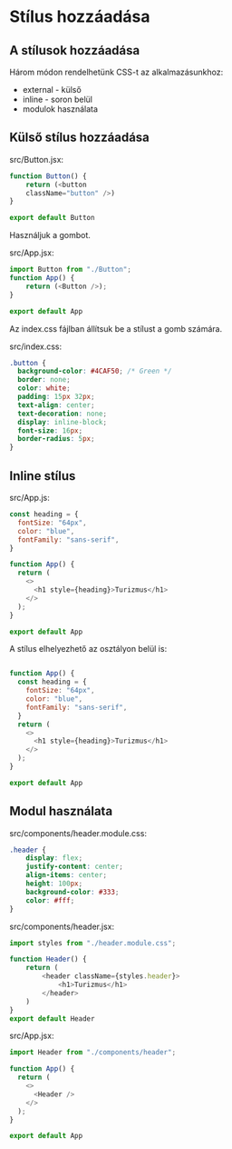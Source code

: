 # Stílus hozzáadása

## A stílusok hozzáadása

Három módon rendelhetünk CSS-t az alkalmazásunkhoz:

* external - külső
* inline - soron belül
* modulok használata

## Külső stílus hozzáadása

src/Button.jsx:

```javascript
function Button() {
    return (<button 
    className="button" />)
}

export default Button
```

Használjuk a gombot.

src/App.jsx:

```javascript
import Button from "./Button";
function App() {
    return (<Button />);
}

export default App
```

Az index.css fájlban állítsuk be a stílust a gomb számára.

src/index.css:

```css
.button {
  background-color: #4CAF50; /* Green */
  border: none;
  color: white;
  padding: 15px 32px;
  text-align: center;
  text-decoration: none;
  display: inline-block;
  font-size: 16px;
  border-radius: 5px;
}
```

## Inline stílus

src/App.js:

```javascript
const heading = {
  fontSize: "64px",
  color: "blue",
  fontFamily: "sans-serif",
}

function App() {
  return (
    <>
      <h1 style={heading}>Turizmus</h1>
    </>
  );
}

export default App
```

A stílus elhelyezhető az osztályon belül is:

```javascript

function App() {
  const heading = {
    fontSize: "64px",
    color: "blue",
    fontFamily: "sans-serif",
  }  
  return (
    <>
      <h1 style={heading}>Turizmus</h1>
    </>
  );
}

export default App
```

## Modul használata

src/components/header.module.css:

```css
.header {
    display: flex;
    justify-content: center;
    align-items: center;
    height: 100px;
    background-color: #333;
    color: #fff;
}
```

src/components/header.jsx:

```javascript
import styles from "./header.module.css";

function Header() {
    return (
        <header className={styles.header}>
            <h1>Turizmus</h1>
        </header>
    )
}
export default Header
```

src/App.jsx:

```javascript
import Header from "./components/header";

function App() {
  return (
    <>
      <Header />
    </>
  );
}

export default App
```
